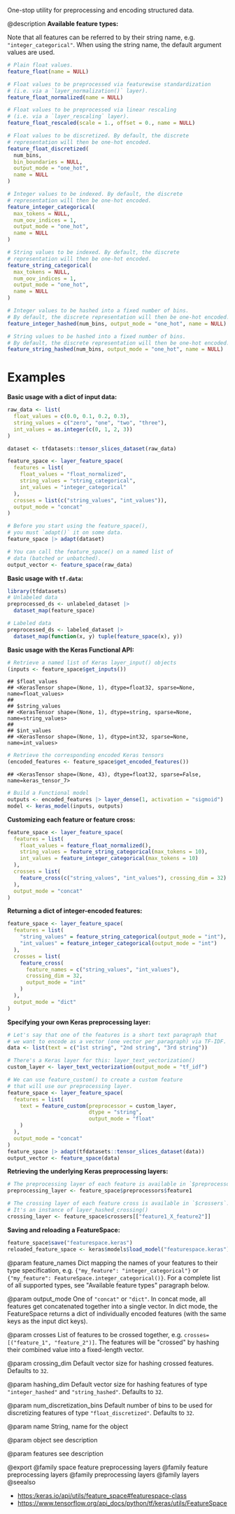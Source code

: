 One-stop utility for preprocessing and encoding structured data.

@description
**Available feature types:**

Note that all features can be referred to by their string name,
e.g. `"integer_categorical"`. When using the string name, the default
argument values are used.


```r
# Plain float values.
feature_float(name = NULL)

# Float values to be preprocessed via featurewise standardization
# (i.e. via a `layer_normalization()` layer).
feature_float_normalized(name = NULL)

# Float values to be preprocessed via linear rescaling
# (i.e. via a `layer_rescaling` layer).
feature_float_rescaled(scale = 1., offset = 0., name = NULL)

# Float values to be discretized. By default, the discrete
# representation will then be one-hot encoded.
feature_float_discretized(
  num_bins,
  bin_boundaries = NULL,
  output_mode = "one_hot",
  name = NULL
)

# Integer values to be indexed. By default, the discrete
# representation will then be one-hot encoded.
feature_integer_categorical(
  max_tokens = NULL,
  num_oov_indices = 1,
  output_mode = "one_hot",
  name = NULL
)

# String values to be indexed. By default, the discrete
# representation will then be one-hot encoded.
feature_string_categorical(
  max_tokens = NULL,
  num_oov_indices = 1,
  output_mode = "one_hot",
  name = NULL
)

# Integer values to be hashed into a fixed number of bins.
# By default, the discrete representation will then be one-hot encoded.
feature_integer_hashed(num_bins, output_mode = "one_hot", name = NULL)

# String values to be hashed into a fixed number of bins.
# By default, the discrete representation will then be one-hot encoded.
feature_string_hashed(num_bins, output_mode = "one_hot", name = NULL)
```
# Examples
**Basic usage with a dict of input data:**


```r
raw_data <- list(
  float_values = c(0.0, 0.1, 0.2, 0.3),
  string_values = c("zero", "one", "two", "three"),
  int_values = as.integer(c(0, 1, 2, 3))
)

dataset <- tfdatasets::tensor_slices_dataset(raw_data)

feature_space <- layer_feature_space(
  features = list(
    float_values = "float_normalized",
    string_values = "string_categorical",
    int_values = "integer_categorical"
  ),
  crosses = list(c("string_values", "int_values")),
  output_mode = "concat"
)

# Before you start using the feature_space(),
# you must `adapt()` it on some data.
feature_space |> adapt(dataset)

# You can call the feature_space() on a named list of
# data (batched or unbatched).
output_vector <- feature_space(raw_data)
```

**Basic usage with `tf.data`:**


```r
library(tfdatasets)
# Unlabeled data
preprocessed_ds <- unlabeled_dataset |>
  dataset_map(feature_space)

# Labeled data
preprocessed_ds <- labeled_dataset |>
  dataset_map(function(x, y) tuple(feature_space(x), y))
```

**Basic usage with the Keras Functional API:**


```r
# Retrieve a named list of Keras layer_input() objects
(inputs <- feature_space$get_inputs())
```

```
## $float_values
## <KerasTensor shape=(None, 1), dtype=float32, sparse=None, name=float_values>
##
## $string_values
## <KerasTensor shape=(None, 1), dtype=string, sparse=None, name=string_values>
##
## $int_values
## <KerasTensor shape=(None, 1), dtype=int32, sparse=None, name=int_values>
```

```r
# Retrieve the corresponding encoded Keras tensors
(encoded_features <- feature_space$get_encoded_features())
```

```
## <KerasTensor shape=(None, 43), dtype=float32, sparse=False, name=keras_tensor_7>
```

```r
# Build a Functional model
outputs <- encoded_features |> layer_dense(1, activation = "sigmoid")
model <- keras_model(inputs, outputs)
```

**Customizing each feature or feature cross:**


```r
feature_space <- layer_feature_space(
  features = list(
    float_values = feature_float_normalized(),
    string_values = feature_string_categorical(max_tokens = 10),
    int_values = feature_integer_categorical(max_tokens = 10)
  ),
  crosses = list(
    feature_cross(c("string_values", "int_values"), crossing_dim = 32)
  ),
  output_mode = "concat"
)
```

**Returning a dict of integer-encoded features:**


```r
feature_space <- layer_feature_space(
  features = list(
    "string_values" = feature_string_categorical(output_mode = "int"),
    "int_values" = feature_integer_categorical(output_mode = "int")
  ),
  crosses = list(
    feature_cross(
      feature_names = c("string_values", "int_values"),
      crossing_dim = 32,
      output_mode = "int"
    )
  ),
  output_mode = "dict"
)
```

**Specifying your own Keras preprocessing layer:**


```r
# Let's say that one of the features is a short text paragraph that
# we want to encode as a vector (one vector per paragraph) via TF-IDF.
data <- list(text = c("1st string", "2nd string", "3rd string"))

# There's a Keras layer for this: layer_text_vectorization()
custom_layer <- layer_text_vectorization(output_mode = "tf_idf")

# We can use feature_custom() to create a custom feature
# that will use our preprocessing layer.
feature_space <- layer_feature_space(
  features = list(
    text = feature_custom(preprocessor = custom_layer,
                          dtype = "string",
                          output_mode = "float"
    )
  ),
  output_mode = "concat"
)
feature_space |> adapt(tfdatasets::tensor_slices_dataset(data))
output_vector <- feature_space(data)
```

**Retrieving the underlying Keras preprocessing layers:**


```r
# The preprocessing layer of each feature is available in `$preprocessors`.
preprocessing_layer <- feature_space$preprocessors$feature1

# The crossing layer of each feature cross is available in `$crossers`.
# It's an instance of layer_hashed_crossing()
crossing_layer <- feature_space$crossers[["feature1_X_feature2"]]
```

**Saving and reloading a FeatureSpace:**


```r
feature_space$save("featurespace.keras")
reloaded_feature_space <- keras$models$load_model("featurespace.keras")
```

@param feature_names
Dict mapping the names of your features to their
type specification, e.g. `{"my_feature": "integer_categorical"}`
or `{"my_feature": FeatureSpace.integer_categorical()}`.
For a complete list of all supported types, see
"Available feature types" paragraph below.

@param output_mode
One of `"concat"` or `"dict"`. In concat mode, all
features get concatenated together into a single vector.
In dict mode, the FeatureSpace returns a dict of individually
encoded features (with the same keys as the input dict keys).

@param crosses
List of features to be crossed together, e.g.
`crosses=[("feature_1", "feature_2")]`. The features will be
"crossed" by hashing their combined value into
a fixed-length vector.

@param crossing_dim
Default vector size for hashing crossed features.
Defaults to `32`.

@param hashing_dim
Default vector size for hashing features of type
`"integer_hashed"` and `"string_hashed"`. Defaults to `32`.

@param num_discretization_bins
Default number of bins to be used for
discretizing features of type `"float_discretized"`.
Defaults to `32`.

@param name
String, name for the object

@param object
see description

@param features
see description

@export
@family space feature preprocessing layers
@family feature preprocessing layers
@family preprocessing layers
@family layers
@seealso
+ <https:/keras.io/api/utils/feature_space#featurespace-class>
+ <https://www.tensorflow.org/api_docs/python/tf/keras/utils/FeatureSpace>
